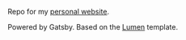Repo for my [personal website](http://www.raymondluong.com/).

Powered by Gatsby. Based on the 
[Lumen](https://www.gatsbyjs.org/starters/GatsbyCentral/gatsby-v2-starter-lumen/) template.
